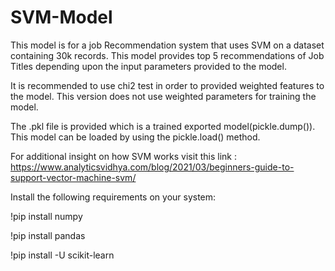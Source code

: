 # SVM-Model
This model is for a job Recommendation system that uses SVM on a dataset containing 30k records.
This model provides top 5 recommendations of Job Titles depending upon the input parameters provided to the model.

It is recommended to use chi2 test in order to provided weighted features to the model.
This version does not use weighted parameters for training the model.

The .pkl file is provided which is a trained exported model(pickle.dump()).
This model can be loaded by using the pickle.load() method.

For additional insight on how SVM works visit this link : 
https://www.analyticsvidhya.com/blog/2021/03/beginners-guide-to-support-vector-machine-svm/

Install the following requirements on your system:

!pip install numpy

!pip install pandas

!pip install -U scikit-learn

